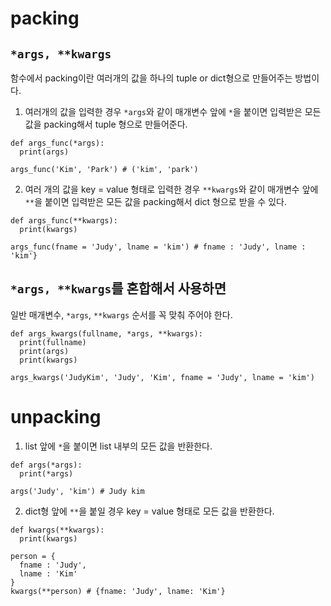 # packing
## `*args, **kwargs`

함수에서 packing이란 여러개의 값을 하나의 tuple or dict형으로 만들어주는 방법이다.

1. 여러개의 값을 입력한 경우 `*args`와 같이 매개변수 앞에 `*`을 붙이면 입력받은 모든 값을 packing해서 tuple 형으로 만들어준다.
```
def args_func(*args):
  print(args)
  
args_func('Kim', 'Park') # ('kim', 'park')
```

2. 여러 개의 값을 key = value 형태로 입력한 경우 `**kwargs`와 같이 매개변수 앞에 `**`을 붙이면 입력받은 모든 값을 packing해서 dict 형으로 받을 수 있다.
``` 
def args_func(**kwargs):
  print(kwargs)
 
args_func(fname = 'Judy', lname = 'kim') # fname : 'Judy', lname : 'kim'}
```


## `*args, **kwargs`를 혼합해서 사용하면

일반 매개변수, `*args`, `**kwargs` 순서를 꼭 맞춰 주어야 한다.
```
def args_kwargs(fullname, *args, **kwargs):
  print(fullname)
  print(args)
  print(kwargs)

args_kwargs('JudyKim', 'Judy', 'Kim', fname = 'Judy', lname = 'kim')
```

# unpacking
1. list 앞에 `*`을 붙이면 list 내부의 모든 값을 반환한다. 
```
def args(*args):
  print(*args)
  
args('Judy', 'kim') # Judy kim
```

2. dict형 앞에 `**`을 붙일 경우 key = value 형태로 모든 값을 반환한다.
```
def kwargs(**kwargs):
  print(kwargs)

person = {
  fname : 'Judy',
  lname : 'Kim'
}
kwargs(**person) # {fname: 'Judy', lname: 'Kim'}
```
